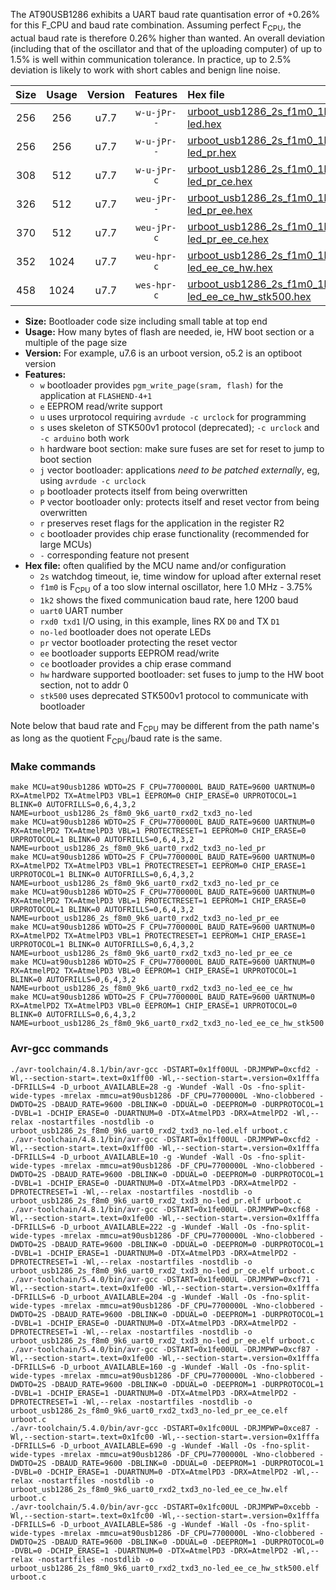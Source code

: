 The AT90USB1286 exhibits a UART baud rate quantisation error of +0.26% for this F_CPU and baud rate combination. Assuming perfect F<sub>CPU</sub>, the actual baud rate is therefore 0.26% higher than wanted. An overall deviation (including that of the oscillator and that of the uploading computer) of up to 1.5% is well within communication tolerance. In practice, up to 2.5% deviation is likely to work with short cables and benign line noise.

|Size|Usage|Version|Features|Hex file|
|:-:|:-:|:-:|:-:|:--|
|256|256|u7.7|`w-u-jPr--`|[urboot_usb1286_2s_f1m0_1k2_uart0_rxd2_txd3_no-led.hex](https://raw.githubusercontent.com/stefanrueger/urboot.hex/main/mcus/at90usb1286/watchdog_2_s/internal_oscillator_f-3.75%25/%2B1m000000_hz/%2B%2B%2B1k2_baud/uart0_rxd2_txd3/no-led/urboot_usb1286_2s_f1m0_1k2_uart0_rxd2_txd3_no-led.hex)|
|256|256|u7.7|`w-u-jPr--`|[urboot_usb1286_2s_f1m0_1k2_uart0_rxd2_txd3_no-led_pr.hex](https://raw.githubusercontent.com/stefanrueger/urboot.hex/main/mcus/at90usb1286/watchdog_2_s/internal_oscillator_f-3.75%25/%2B1m000000_hz/%2B%2B%2B1k2_baud/uart0_rxd2_txd3/no-led/urboot_usb1286_2s_f1m0_1k2_uart0_rxd2_txd3_no-led_pr.hex)|
|308|512|u7.7|`w-u-jPr-c`|[urboot_usb1286_2s_f1m0_1k2_uart0_rxd2_txd3_no-led_pr_ce.hex](https://raw.githubusercontent.com/stefanrueger/urboot.hex/main/mcus/at90usb1286/watchdog_2_s/internal_oscillator_f-3.75%25/%2B1m000000_hz/%2B%2B%2B1k2_baud/uart0_rxd2_txd3/no-led/urboot_usb1286_2s_f1m0_1k2_uart0_rxd2_txd3_no-led_pr_ce.hex)|
|326|512|u7.7|`weu-jPr--`|[urboot_usb1286_2s_f1m0_1k2_uart0_rxd2_txd3_no-led_pr_ee.hex](https://raw.githubusercontent.com/stefanrueger/urboot.hex/main/mcus/at90usb1286/watchdog_2_s/internal_oscillator_f-3.75%25/%2B1m000000_hz/%2B%2B%2B1k2_baud/uart0_rxd2_txd3/no-led/urboot_usb1286_2s_f1m0_1k2_uart0_rxd2_txd3_no-led_pr_ee.hex)|
|370|512|u7.7|`weu-jPr-c`|[urboot_usb1286_2s_f1m0_1k2_uart0_rxd2_txd3_no-led_pr_ee_ce.hex](https://raw.githubusercontent.com/stefanrueger/urboot.hex/main/mcus/at90usb1286/watchdog_2_s/internal_oscillator_f-3.75%25/%2B1m000000_hz/%2B%2B%2B1k2_baud/uart0_rxd2_txd3/no-led/urboot_usb1286_2s_f1m0_1k2_uart0_rxd2_txd3_no-led_pr_ee_ce.hex)|
|352|1024|u7.7|`weu-hpr-c`|[urboot_usb1286_2s_f1m0_1k2_uart0_rxd2_txd3_no-led_ee_ce_hw.hex](https://raw.githubusercontent.com/stefanrueger/urboot.hex/main/mcus/at90usb1286/watchdog_2_s/internal_oscillator_f-3.75%25/%2B1m000000_hz/%2B%2B%2B1k2_baud/uart0_rxd2_txd3/no-led/urboot_usb1286_2s_f1m0_1k2_uart0_rxd2_txd3_no-led_ee_ce_hw.hex)|
|458|1024|u7.7|`wes-hpr-c`|[urboot_usb1286_2s_f1m0_1k2_uart0_rxd2_txd3_no-led_ee_ce_hw_stk500.hex](https://raw.githubusercontent.com/stefanrueger/urboot.hex/main/mcus/at90usb1286/watchdog_2_s/internal_oscillator_f-3.75%25/%2B1m000000_hz/%2B%2B%2B1k2_baud/uart0_rxd2_txd3/no-led/urboot_usb1286_2s_f1m0_1k2_uart0_rxd2_txd3_no-led_ee_ce_hw_stk500.hex)|

- **Size:** Bootloader code size including small table at top end
- **Usage:** How many bytes of flash are needed, ie, HW boot section or a multiple of the page size
- **Version:** For example, u7.6 is an urboot version, o5.2 is an optiboot version
- **Features:**
  + `w` bootloader provides `pgm_write_page(sram, flash)` for the application at `FLASHEND-4+1`
  + `e` EEPROM read/write support
  + `u` uses urprotocol requiring `avrdude -c urclock` for programming
  + `s` uses skeleton of STK500v1 protocol (deprecated); `-c urclock` and `-c arduino` both work
  + `h` hardware boot section: make sure fuses are set for reset to jump to boot section
  + `j` vector bootloader: applications *need to be patched externally*, eg, using `avrdude -c urclock`
  + `p` bootloader protects itself from being overwritten
  + `P` vector bootloader only: protects itself and reset vector from being overwritten
  + `r` preserves reset flags for the application in the register R2
  + `c` bootloader provides chip erase functionality (recommended for large MCUs)
  + `-` corresponding feature not present
- **Hex file:** often qualified by the MCU name and/or configuration
  + `2s` watchdog timeout, ie, time window for upload after external reset
  + `f1m0` is F<sub>CPU</sub> of a too slow internal oscillator, here 1.0 MHz - 3.75%
  + `1k2` shows the fixed communication baud rate, here 1200 baud
  + `uart0` UART number
  + `rxd0 txd1` I/O using, in this example, lines RX `D0` and TX `D1`
  + `no-led` bootloader does not operate LEDs
  + `pr` vector bootloader protecting the reset vector
  + `ee` bootloader supports EEPROM read/write
  + `ce` bootloader provides a chip erase command
  + `hw` hardware supported bootloader: set fuses to jump to the HW boot section, not to addr 0
  + `stk500` uses deprecated STK500v1 protocol to communicate with bootloader


Note below that baud rate and F<sub>CPU</sub> may be different from the path name's as long as the quotient F<sub>CPU</sub>/baud rate is the same.

### Make commands
```
make MCU=at90usb1286 WDTO=2S F_CPU=7700000L BAUD_RATE=9600 UARTNUM=0 RX=AtmelPD2 TX=AtmelPD3 VBL=1 EEPROM=0 CHIP_ERASE=0 URPROTOCOL=1 BLINK=0 AUTOFRILLS=0,6,4,3,2 NAME=urboot_usb1286_2s_f8m0_9k6_uart0_rxd2_txd3_no-led
make MCU=at90usb1286 WDTO=2S F_CPU=7700000L BAUD_RATE=9600 UARTNUM=0 RX=AtmelPD2 TX=AtmelPD3 VBL=1 PROTECTRESET=1 EEPROM=0 CHIP_ERASE=0 URPROTOCOL=1 BLINK=0 AUTOFRILLS=0,6,4,3,2 NAME=urboot_usb1286_2s_f8m0_9k6_uart0_rxd2_txd3_no-led_pr
make MCU=at90usb1286 WDTO=2S F_CPU=7700000L BAUD_RATE=9600 UARTNUM=0 RX=AtmelPD2 TX=AtmelPD3 VBL=1 PROTECTRESET=1 EEPROM=0 CHIP_ERASE=1 URPROTOCOL=1 BLINK=0 AUTOFRILLS=0,6,4,3,2 NAME=urboot_usb1286_2s_f8m0_9k6_uart0_rxd2_txd3_no-led_pr_ce
make MCU=at90usb1286 WDTO=2S F_CPU=7700000L BAUD_RATE=9600 UARTNUM=0 RX=AtmelPD2 TX=AtmelPD3 VBL=1 PROTECTRESET=1 EEPROM=1 CHIP_ERASE=0 URPROTOCOL=1 BLINK=0 AUTOFRILLS=0,6,4,3,2 NAME=urboot_usb1286_2s_f8m0_9k6_uart0_rxd2_txd3_no-led_pr_ee
make MCU=at90usb1286 WDTO=2S F_CPU=7700000L BAUD_RATE=9600 UARTNUM=0 RX=AtmelPD2 TX=AtmelPD3 VBL=1 PROTECTRESET=1 EEPROM=1 CHIP_ERASE=1 URPROTOCOL=1 BLINK=0 AUTOFRILLS=0,6,4,3,2 NAME=urboot_usb1286_2s_f8m0_9k6_uart0_rxd2_txd3_no-led_pr_ee_ce
make MCU=at90usb1286 WDTO=2S F_CPU=7700000L BAUD_RATE=9600 UARTNUM=0 RX=AtmelPD2 TX=AtmelPD3 VBL=0 EEPROM=1 CHIP_ERASE=1 URPROTOCOL=1 BLINK=0 AUTOFRILLS=0,6,4,3,2 NAME=urboot_usb1286_2s_f8m0_9k6_uart0_rxd2_txd3_no-led_ee_ce_hw
make MCU=at90usb1286 WDTO=2S F_CPU=7700000L BAUD_RATE=9600 UARTNUM=0 RX=AtmelPD2 TX=AtmelPD3 VBL=0 EEPROM=1 CHIP_ERASE=1 URPROTOCOL=0 BLINK=0 AUTOFRILLS=0,6,4,3,2 NAME=urboot_usb1286_2s_f8m0_9k6_uart0_rxd2_txd3_no-led_ee_ce_hw_stk500
```

### Avr-gcc commands
```
./avr-toolchain/4.8.1/bin/avr-gcc -DSTART=0x1ff00UL -DRJMPWP=0xcfd2 -Wl,--section-start=.text=0x1ff00 -Wl,--section-start=.version=0x1fffa -DFRILLS=4 -D_urboot_AVAILABLE=28 -g -Wundef -Wall -Os -fno-split-wide-types -mrelax -mmcu=at90usb1286 -DF_CPU=7700000L -Wno-clobbered -DWDTO=2S -DBAUD_RATE=9600 -DBLINK=0 -DDUAL=0 -DEEPROM=0 -DURPROTOCOL=1 -DVBL=1 -DCHIP_ERASE=0 -DUARTNUM=0 -DTX=AtmelPD3 -DRX=AtmelPD2 -Wl,--relax -nostartfiles -nostdlib -o urboot_usb1286_2s_f8m0_9k6_uart0_rxd2_txd3_no-led.elf urboot.c
./avr-toolchain/4.8.1/bin/avr-gcc -DSTART=0x1ff00UL -DRJMPWP=0xcfd2 -Wl,--section-start=.text=0x1ff00 -Wl,--section-start=.version=0x1fffa -DFRILLS=4 -D_urboot_AVAILABLE=10 -g -Wundef -Wall -Os -fno-split-wide-types -mrelax -mmcu=at90usb1286 -DF_CPU=7700000L -Wno-clobbered -DWDTO=2S -DBAUD_RATE=9600 -DBLINK=0 -DDUAL=0 -DEEPROM=0 -DURPROTOCOL=1 -DVBL=1 -DCHIP_ERASE=0 -DUARTNUM=0 -DTX=AtmelPD3 -DRX=AtmelPD2 -DPROTECTRESET=1 -Wl,--relax -nostartfiles -nostdlib -o urboot_usb1286_2s_f8m0_9k6_uart0_rxd2_txd3_no-led_pr.elf urboot.c
./avr-toolchain/4.8.1/bin/avr-gcc -DSTART=0x1fe00UL -DRJMPWP=0xcf68 -Wl,--section-start=.text=0x1fe00 -Wl,--section-start=.version=0x1fffa -DFRILLS=6 -D_urboot_AVAILABLE=222 -g -Wundef -Wall -Os -fno-split-wide-types -mrelax -mmcu=at90usb1286 -DF_CPU=7700000L -Wno-clobbered -DWDTO=2S -DBAUD_RATE=9600 -DBLINK=0 -DDUAL=0 -DEEPROM=0 -DURPROTOCOL=1 -DVBL=1 -DCHIP_ERASE=1 -DUARTNUM=0 -DTX=AtmelPD3 -DRX=AtmelPD2 -DPROTECTRESET=1 -Wl,--relax -nostartfiles -nostdlib -o urboot_usb1286_2s_f8m0_9k6_uart0_rxd2_txd3_no-led_pr_ce.elf urboot.c
./avr-toolchain/5.4.0/bin/avr-gcc -DSTART=0x1fe00UL -DRJMPWP=0xcf71 -Wl,--section-start=.text=0x1fe00 -Wl,--section-start=.version=0x1fffa -DFRILLS=6 -D_urboot_AVAILABLE=204 -g -Wundef -Wall -Os -fno-split-wide-types -mrelax -mmcu=at90usb1286 -DF_CPU=7700000L -Wno-clobbered -DWDTO=2S -DBAUD_RATE=9600 -DBLINK=0 -DDUAL=0 -DEEPROM=1 -DURPROTOCOL=1 -DVBL=1 -DCHIP_ERASE=0 -DUARTNUM=0 -DTX=AtmelPD3 -DRX=AtmelPD2 -DPROTECTRESET=1 -Wl,--relax -nostartfiles -nostdlib -o urboot_usb1286_2s_f8m0_9k6_uart0_rxd2_txd3_no-led_pr_ee.elf urboot.c
./avr-toolchain/5.4.0/bin/avr-gcc -DSTART=0x1fe00UL -DRJMPWP=0xcf87 -Wl,--section-start=.text=0x1fe00 -Wl,--section-start=.version=0x1fffa -DFRILLS=6 -D_urboot_AVAILABLE=160 -g -Wundef -Wall -Os -fno-split-wide-types -mrelax -mmcu=at90usb1286 -DF_CPU=7700000L -Wno-clobbered -DWDTO=2S -DBAUD_RATE=9600 -DBLINK=0 -DDUAL=0 -DEEPROM=1 -DURPROTOCOL=1 -DVBL=1 -DCHIP_ERASE=1 -DUARTNUM=0 -DTX=AtmelPD3 -DRX=AtmelPD2 -DPROTECTRESET=1 -Wl,--relax -nostartfiles -nostdlib -o urboot_usb1286_2s_f8m0_9k6_uart0_rxd2_txd3_no-led_pr_ee_ce.elf urboot.c
./avr-toolchain/5.4.0/bin/avr-gcc -DSTART=0x1fc00UL -DRJMPWP=0xce87 -Wl,--section-start=.text=0x1fc00 -Wl,--section-start=.version=0x1fffa -DFRILLS=6 -D_urboot_AVAILABLE=690 -g -Wundef -Wall -Os -fno-split-wide-types -mrelax -mmcu=at90usb1286 -DF_CPU=7700000L -Wno-clobbered -DWDTO=2S -DBAUD_RATE=9600 -DBLINK=0 -DDUAL=0 -DEEPROM=1 -DURPROTOCOL=1 -DVBL=0 -DCHIP_ERASE=1 -DUARTNUM=0 -DTX=AtmelPD3 -DRX=AtmelPD2 -Wl,--relax -nostartfiles -nostdlib -o urboot_usb1286_2s_f8m0_9k6_uart0_rxd2_txd3_no-led_ee_ce_hw.elf urboot.c
./avr-toolchain/5.4.0/bin/avr-gcc -DSTART=0x1fc00UL -DRJMPWP=0xcebb -Wl,--section-start=.text=0x1fc00 -Wl,--section-start=.version=0x1fffa -DFRILLS=6 -D_urboot_AVAILABLE=586 -g -Wundef -Wall -Os -fno-split-wide-types -mrelax -mmcu=at90usb1286 -DF_CPU=7700000L -Wno-clobbered -DWDTO=2S -DBAUD_RATE=9600 -DBLINK=0 -DDUAL=0 -DEEPROM=1 -DURPROTOCOL=0 -DVBL=0 -DCHIP_ERASE=1 -DUARTNUM=0 -DTX=AtmelPD3 -DRX=AtmelPD2 -Wl,--relax -nostartfiles -nostdlib -o urboot_usb1286_2s_f8m0_9k6_uart0_rxd2_txd3_no-led_ee_ce_hw_stk500.elf urboot.c
```

